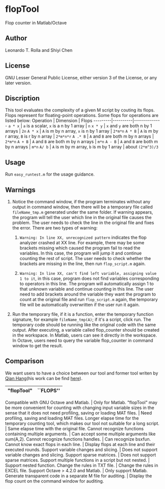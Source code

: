 # flopTool
Flop counter in Matlab/Octave

## Author
Leonardo T. Rolla and Shiyi Chen

## License
GNU Lesser General Public License, either version 3 of the License, or any later version.

## Discription
This tool evaluates the complexity of a given M script by couting its flops. Flops represent for floating-point operations. Some flops for operations are listed below:
Operation | Dimension | Flops
---------|----------|--------------
`a * x` | `a` is a scalar, `x` is a n by 1 array | `n` 
`x * y` | `x` and `y` are both n by 1 arrays | `2n` 
`A * x` | `A` is m by n array, `x` is n by 1 array | `2*m*n`
`A * B` | `A` is m by r array, `B` is r by n array | `2*m*n*r`
`A .* B` | `A` and `B` are both m by n arrays | `2*m*n` 
`A + B` | `A` and `B` are both m by n arrays | `m*n` 
`A - B` | `A` and `B` are both m by n arrays | `m*n`
`A/ b` | `A` is m by m array, `b` is m by 1 array | about `(2*m^3)/3`

## Usage
Run `easy_runtest.m` for the usage guidance.

## Warnings

1. Notice the command window, if the program terminates without any output in command window, then there will be a temporary file called `fileName_tmp.m` generated under the same folder. If warning appears, the program will tell the user which line in the original file causes the problem. The user needs to check the line in the original file and fixes the error. There are two types of warning:

     1. `Warning: In line XX, unrecognized pattern` indicates the flop analyzer crashed at XX line. For example, there may be some brackets missing which caused the program fail to read the variables. In this case, the program will jump it and continue counting the rest of script. The user needs to check whether the brackets are missing in the line, then run `flop_script.m` again.

     1. `Warning: In line XX, can't find left variable, assigning value 1 to it`, in this case, program does not find variables corresponding to operators in this line. The program will automatically assign 1 to that unknown variable and continue counting in this line. The user need to add brackets around the variable they want the program to count at the original file and run `flop_script.m` again, the temporary file will be automatically overwritten if the user run it again.

1. Run the temporary file, if it is a function, enter the temporary function signature, for example `fileName_tmp(A)`; if it's a script, click run. The temporary code should be running like the original code with the same output. After executing, a variable called flop_counter should be created in the workspace. In Matlab, users can see it directly in the workspace. In Octave, users need to query the variable flop_counter in command window to get the result.

## Comparison
We want users to have a choice between our tool and former tool writen by [Qian Hang](http://hangqian.weebly.com/)(his work can be find [here](https://www.mathworks.com/matlabcentral/fileexchange/50608-counting-the-floating-point-operations-flops)).

"flopTool"|  ``FLOPS''
-------------|--------------

Compatible with GNU Octave and Matlab. | Only for Matlab.
"flopTool" may be more convenient for counting with changing input variable sizes in the sense that it does not need profiling, saving or loading MAT files. | Need profiling, saving and loading MAT files.
Longer elapse time for the temporary counting tool, which makes our tool not suitable for a long script. | Same elapse time with the original file.
Cannot recognize functions containing multiple arguments. | Can accept some multiple arguments like sum(A,2). 
Cannot recognize functions handles. | Can recognize bsxfun. 
Cannot know exact flops in each line.  | Display flops at each line and their executed rounds. 
Support variable changes and slicing. | Does not support variable changes and slicing. 
Support sparse matrices.  | Does not support sparse matrices.
Support multiple functions in a script but not nested. | Support nested function.
Change the rules in TXT file. | Change the rules in EXCEL file.
Support Octave > 4.2.0 and Matlab. | Only support Matlab.
Generate transparent code in a separate M file for auditing. | Display the flop count on the command window for auditing.
